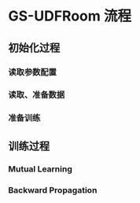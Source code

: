 # GS-UDFRoom 流程

## 初始化过程

### 读取参数配置



### 读取、准备数据



### 准备训练



## 训练过程



### Mutual Learning



### Backward Propagation
